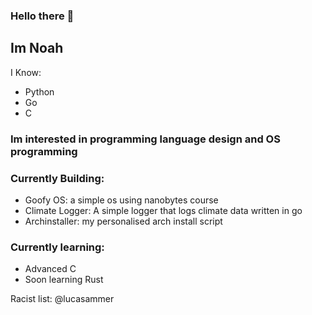 ### Hello there 👋

## Im Noah

I Know:
  - Python
  - Go
  - C

### Im interested in programming language design and OS programming

### Currently Building:
  - Goofy OS: a simple os using nanobytes course
  - Climate Logger: A simple logger that logs climate data written in go
  - Archinstaller: my personalised arch install script

### Currently learning:
- Advanced C
- Soon learning Rust

Racist list:
@lucasammer
